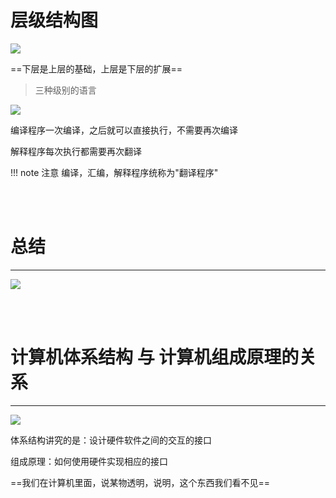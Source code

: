 # 层级结构图
![](https://gitee.com/sun-programing/drawing-bed/raw/master//20220329183414.png)

==下层是上层的基础，上层是下层的扩展==

> 三种级别的语言

![](https://gitee.com/sun-programing/drawing-bed/raw/master//20220329183746.png)

编译程序一次编译，之后就可以直接执行，不需要再次编译

解释程序每次执行都需要再次翻译

!!! note 注意
    编译，汇编，解释程序统称为"翻译程序"


<br><br>


# 总结
***

![](https://gitee.com/sun-programing/drawing-bed/raw/master//20220329184130.png)


<br><br>


# 计算机体系结构 与 计算机组成原理的关系
***

![](https://gitee.com/sun-programing/drawing-bed/raw/master//20220329184355.png)

体系结构讲究的是：设计硬件软件之间的交互的接口

组成原理：如何使用硬件实现相应的接口


==我们在计算机里面，说某物透明，说明，这个东西我们看不见==